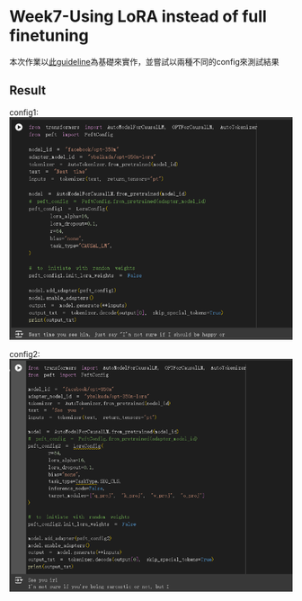 # Week7-Using LoRA instead of full finetuning
本次作業以[此guideline](https://huggingface.co/docs/transformers/v4.41.3/en/peft)為基礎來實作，並嘗試以兩種不同的config來測試結果

## Result
config1:  
![image](https://github.com/mvclab-ntust-course/course7-llm-milliehsieh/blob/main/1.png)  
  
config2:  
![image](https://github.com/mvclab-ntust-course/course7-llm-milliehsieh/blob/main/2.png)  
